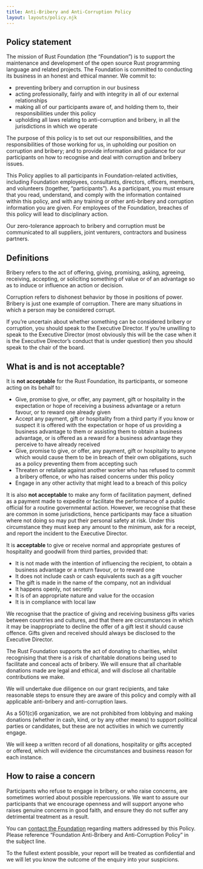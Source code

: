 ```yaml
---
title: Anti-Bribery and Anti-Corruption Policy
layout: layouts/policy.njk
---
```


## Policy statement

The mission of Rust Foundation (the “Foundation”) is to support the maintenance and development of the open source Rust programming language and related projects. The Foundation is committed to conducting its business in an honest and ethical manner. We commit to:

* preventing bribery and corruption in our business
* acting professionally, fairly and with integrity in all of our external relationships
* making all of our participants aware of, and holding them to, their responsibilities under this policy
* upholding all laws relating to anti-corruption and bribery, in all the jurisdictions in which we operate

The purpose of this policy is to set out our responsibilities, and the responsibilities of those working for us, in upholding our position on corruption and bribery; and to provide information and guidance for our participants on how to recognise and deal with corruption and bribery issues.

This Policy applies to all participants in Foundation-related activities, including Foundation employees, consultants, directors, officers, members, and volunteers (together, “participants”). As a participant, you must ensure that you read, understand, and comply with the information contained within this policy, and with any training or other anti-bribery and corruption information you are given. For employees of the Foundation, breaches of this policy will lead to disciplinary action.

Our zero-tolerance approach to bribery and corruption must be communicated to all suppliers, joint venturers, contractors and business partners.

## Definitions

Bribery refers to the act of offering, giving, promising, asking, agreeing, receiving, accepting, or soliciting something of value or of an advantage so as to induce or influence an action or decision.

Corruption refers to dishonest behavior by those in positions of power. Bribery is just one example of corruption. There are many situations in which a person may be considered corrupt.

If you’re uncertain about whether something can be considered bribery or corruption, you should speak to the Executive Director. If you’re unwilling to speak to the Executive Director (most obviously this will be the case when it is the Executive Director’s conduct that is under question) then you should speak to the chair of the board.

## What is and is not acceptable?

It is **not acceptable** for the Rust Foundation, its participants, or someone acting on its behalf to:

* Give, promise to give, or offer, any payment, gift or hospitality in the expectation or hope of receiving a business advantage or a return favour, or to reward one already given
* Accept any payment, gift or hospitality from a third party if you know or suspect it is offered with the expectation or hope of us providing a business advantage to them or assisting them to obtain a business advantage, or is offered as a reward for a business advantage they perceive to have already received
* Give, promise to give, or offer, any payment, gift or hospitality to anyone which would cause them to be in breach of their own obligations, such as a policy preventing them from accepting such
* Threaten or retaliate against another worker who has refused to commit a bribery offence, or who has raised concerns under this policy
* Engage in any other activity that might lead to a breach of this policy

It is also **not acceptable** to make any form of facilitation payment, defined as a payment made to expedite or facilitate the performance of a public official for a routine governmental action. However, we recognise that these are common in some jurisdictions, hence participants may face a situation where not doing so may put their personal safety at risk. Under this circumstance they must keep any amount to the minimum, ask for a receipt, and report the incident to the Executive Director.

It is **acceptable** to give or receive normal and appropriate gestures of hospitality and goodwill from third parties, provided that:

* It is not made with the intention of influencing the recipient, to obtain a business advantage or a return favour, or to reward one
* It does not include cash or cash equivalents such as a gift voucher
* The gift is made in the name of the company, not an individual
* It happens openly, not secretly
* It is of an appropriate nature and value for the occasion
* It is in compliance with local law

We recognise that the practice of giving and receiving business gifts varies between countries and cultures, and that there are circumstances in which it may be inappropriate to decline the offer of a gift lest it should cause offence. Gifts given and received should always be disclosed to the Executive Director.

The Rust Foundation supports the act of donating to charities, whilst recognising that there is a risk of charitable donations being used to facilitate and conceal acts of bribery. We will ensure that all charitable donations made are legal and ethical, and will disclose all charitable contributions we make.

We will undertake due diligence on our grant recipients, and take reasonable steps to ensure they are aware of this policy and comply with all applicable anti-bribery and anti-corruption laws.

As a 501(c)6 organization, we are not prohibited from lobbying and making donations (whether in cash, kind, or by any other means) to support political parties or candidates, but these are not activities in which we currently engage.

We will keep a written record of all donations, hospitality or gifts accepted or offered, which will evidence the circumstances and business reason for each instance.

## How to raise a concern

Participants who refuse to engage in bribery, or who raise concerns, are sometimes worried about possible repercussions. We want to assure our participants that we encourage openness and will support anyone who raises genuine concerns in good faith, and ensure they do not suffer any detrimental treatment as a result.

You can <a href="/info/contact/">contact the Foundation</a> regarding matters addressed by this Policy. Please reference “Foundation Anti-Bribery and Anti-Corruption Policy” in the subject line.

To the fullest extent possible, your report will be treated as confidential and we will let you know the outcome of the enquiry into your suspicions.
